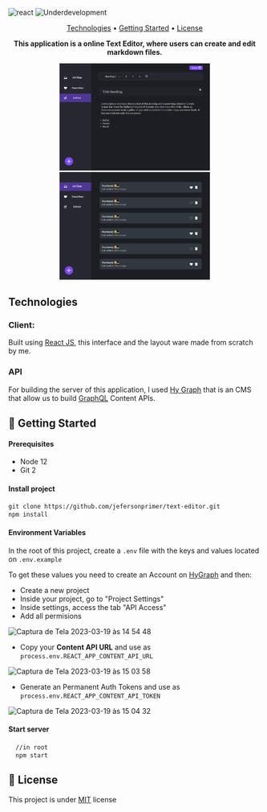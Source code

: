 

![react](https://img.shields.io/badge/React-blue?style=flat&logo=react)
![Underdevelopment](https://img.shields.io/badge/GraphQL-e10098?style=flat&logo=graphql)


<p align="center">
 <a href="#tech">Technologies</a> • 
 <a href="#started">Getting Started</a> • 
 <a href="#license">License</a>
</p>

<p align="center">
<b>This application is a online Text Editor, where users can create and edit markdown files.</b>
</p>

<p align="center">
    <img src="./.github/assets/file-edit.png" width="300px">
    <img src="./.github/assets/files.png" width="300px">
</p>


<h2 id="tech">Technologies</h2>

### Client:
  Built using [React JS](https://pt-br.reactjs.org/), this interface and the layout ware made from scratch by me.

### API
  For building the server of this application, I used [Hy Graph](https://hygraph.com/) that is an CMS that allow us to build [GraphQL](https://graphql.org/) Content APIs.

<h2 id="started">🚀 Getting Started</h2>

<h4> Prerequisites</h4>

- Node 12
- Git 2

<h4>Install project</h4>

```
git clone https://github.com/jefersonprimer/text-editor.git
npm install
```

<h4>Environment Variables</h4>

In the root of this project, create a `.env` file with the keys and values located on `.env.example`

To get these values you need to create an Account on [HyGraph](https://app.hygraph.com/) and then:

- Create a new project
- Inside your project, go to "Project Settings"
- Inside settings, access the tab "API Access"
- Add all permisions

<img width="400" alt="Captura de Tela 2023-03-19 às 14 54 48" src="https://user-images.githubusercontent.com/61896274/226196900-5542dd52-0033-40fc-b17b-dbcb8cf9e790.png">

- Copy your **Content API URL** and use as `process.env.REACT_APP_CONTENT_API_URL`

<img width="393" alt="Captura de Tela 2023-03-19 às 15 03 58" src="https://user-images.githubusercontent.com/61896274/226197693-4ec3bb2e-12b3-44b5-8f69-bfa7256760eb.png">


- Generate an Permanent Auth Tokens and use as `process.env.REACT_APP_CONTENT_API_TOKEN`

<img width="371" alt="Captura de Tela 2023-03-19 às 15 04 32" src="https://user-images.githubusercontent.com/61896274/226197729-924da132-490d-4f6d-84bd-201fb54fa07b.png">



<h4>Start server</h4>

```
  //in root
  npm start
```

<h2 id="license">📃 License</h2>

This project is under [MIT](./.github/LICENSE) license



